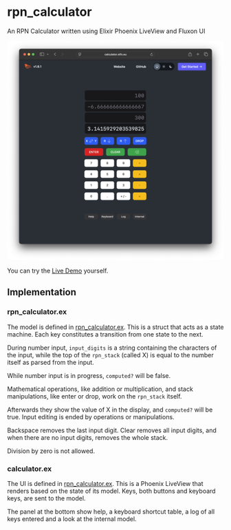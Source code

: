 # rpn_calculator

An RPN Calculator written using Elixir Phoenix LiveView and Fluxon UI

![screenshot of rpn_calculator](screenshot.png)

You can try the [Live Demo](https://calculator.stfx.eu) yourself.

## Implementation

### rpn_calculator.ex

The model is defined in [rpn_calculator.ex](lib/rpn_calculator/rpn_calculator.ex).
This is a struct that acts as a state machine.
Each key constitutes a transition from one state to the next.

During number input, `input_digits` is a string containing the characters of the input,
while the top of the `rpn_stack` (called X) is equal to the number itself as parsed from the input.

While number input is in progress, `computed?` will be false.

Mathematical operations, like addition or multiplication,
and stack manipulations, like enter or drop, work on the `rpn_stack` itself.

Afterwards they show the value of X in the display,
and `computed?` will be true.
Input editing is ended by operations or manipulations.

Backspace removes the last input digit.
Clear removes all input digits,
and when there are no input digits, removes the whole stack.

Division by zero is not allowed.

### calculator.ex

The UI is defined in [rpn_calculator.ex](lib/rpn_calculator_web/live/calculator_live/calculator.ex).
This is a Phoenix LiveView that renders based on the state of its model.
Keys, both buttons and keyboard keys, are sent to the model.

The panel at the bottom show help, a keyboard shortcut table,
a log of all keys entered and a look at the internal model.
